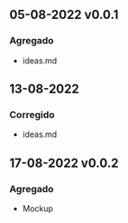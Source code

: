## 05-08-2022 v0.0.1
### Agregado
* ideas.md

## 13-08-2022
### Corregido
* ideas.md

## 17-08-2022 v0.0.2
### Agregado
* Mockup

